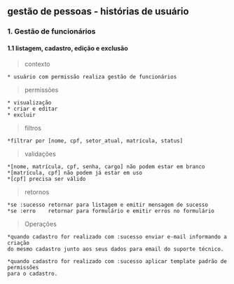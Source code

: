 ## gestão de pessoas - histórias de usuário

### 1. Gestão de funcionários
#### 1.1 listagem, cadastro, edição e exclusão
> contexto

    * usuário com permissão realiza gestão de funcionários

> permissões

    * visualização
    * criar e editar
    * excluir

> filtros

    *filtrar por [nome, cpf, setor_atual, matrícula, status]

> validações

    *[nome, matrícula, cpf, senha, cargo] não podem estar em branco
    *[matrícula, cpf] não podem já estar em uso
    *[cpf] precisa ser válido

> retornos

    *se :sucesso retornar para listagem e emitir mensagem de sucesso
    *se :erro    retornar para formulário e emitir erros no formulário

> Operações

    *quando cadastro for realizado com :sucesso enviar e-mail informando a criação
    do mesmo cadastro junto aos seus dados para email do suporte técnico.

    *quando cadastro for realizado com :sucesso aplicar template padrão de permissões
    para o cadastro.
